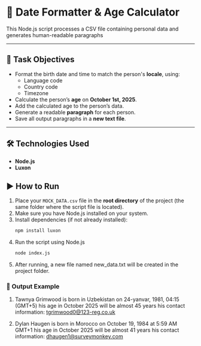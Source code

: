 # 📅 Date Formatter & Age Calculator
This Node.js script processes a CSV file containing personal data and generates human-readable paragraphs

---
## 🎯 Task Objectives
- Format the birth date and time to match the person's **locale**, using:
  - Language code
  - Country code
  - Timezone
- Calculate the person’s **age** on **October 1st, 2025**.
- Add the calculated age to the person’s data.
- Generate a readable **paragraph** for each person.
- Save all output paragraphs in a **new text file**.

---
## 🛠️ Technologies Used
- **Node.js** 
- **Luxon** 

## ▶️ How to Run
1. Place your `MOCK_DATA.csv` file in the **root directory** of the project (the same folder where the script file is located).
2. Make sure you have Node.js installed on your system.
3. Install dependencies (if not already installed):
   ```bash
   npm install luxon
4. Run the script using Node.js
   ```bash
   node index.js
5. After running, a new file named new_data.txt will be created in the project folder.    

### 📂 Output Example
1. Tawnya Grimwood is born in Uzbekistan on 24-yanvar, 1981, 04:15 (GMT+5)
his age in October 2025 will be almost 45 years 
his contact information: tgrimwood0@123-reg.co.uk

2. Dylan Haugen is born in Morocco on October 19, 1984 at 5:59 AM GMT+1
his age in October 2025 will be almost 41 years 
his contact information: dhaugen1@surveymonkey.com